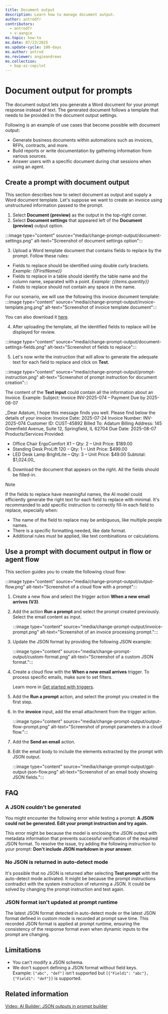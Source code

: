 ```yaml
---
title: Document output
description: Learn how to manage document output.
author: antrodfr
contributors:
  - antrodfr
  - v-aangie
ms.topic: how-to
ms.date: 07/23/2025
ms.update-cycle: 180-days
ms.author: antrod
ms.reviewer: angieandrews
ms.collection: 
  - bap-ai-copilot
---
```


# Document output for prompts

The document output lets you generate a Word document for your prompt response instead of text. The generated document follows a template that needs to be provided in the document output settings.

Following is an example of use cases that become possible with document output:

- Generate business documents within automations such as invoices, RFPs, contracts, and more.
- Build reports or write documentation by gathering information from various sources.
- Answer users with a specific document during chat sessions when using an agent.


## Create a prompt with document output

This section describes how to select document as output and supply a Word document template. 
Let's suppose we want to create an invoice using unstructured information passed to the prompt.

1. Select **Document (preview)** as the output in the top-right corner.
2. Select **Document settings** that appeared left of the **Document (preview)** output option.
   
  :::image type="content" source="media/change-prompt-output/document-settings.png" alt-text="Screenshot of document settings option":::

3. Upload a Word template document that contains fields to replace by the prompt. Follow these rules:
  - Fields to replace should be identified using double curly brackets. _Example: {{FirstName}}_
  - Fields to replace in a table should identify the table name and the column name, separated with a point. _Example: {{items.quantity}}_
  - Fields to replace should not contain any space in the name.

For our scenario, we will use the following this invoice document template:
    :::image type="content" source="media/change-prompt-output/invoice-template.png.png" alt-text="Screenshot of invoice template document":::

You can also download it [here](url).

4. After uploading the template, all the identified fields to replace will be displayed for review.

  :::image type="content" source="media/change-prompt-output/document-settings-fields.png" alt-text="Screenshot of fields to replace":::

5. Let's now write the instruction that will allow to generate the adequate text for each field to replace and click on **Test**.

:::image type="content" source="media/change-prompt-output/prompt-instruction.png" alt-text="Screenshot of prompt instruction for document creation":::

The content of the **Text input** could contain all the information about an Invoice. Example:
Subject: Invoice INV-2025-074 – Payment Due by 2025-08-07

_Dear Adatum,
I hope this message finds you well. Please find below the details of your invoice:
Invoice Date: 2025-07-24
Invoice Number: INV-2025-074
Customer ID: CUST-45892
Billed To: Adatum
Billing Address: 145 Greenfield Avenue, Suite 12, Springfield, IL 62704
Due Date: 2025-08-07
Products/Services Provided:
- Office Chair ErgoComfort X1 – Qty: 2 – Unit Price: $189.00
- Standing Desk ProLift 120 – Qty: 1 – Unit Price: $499.00 
- LED Desk Lamp BrightLite – Qty: 3 – Unit Price: $49.00
Subtotal: $1,024.00_

6. Download the document that appears on the right. All the fields should be filled-in.

> [!NOTE]
> If the fields to replace have meaningful names, the AI model could efficiently generate the right text for each field to replace with minimal. It's recommanded to add specific instruction to correctly fill-in each field to replace, expecially when:
>  - The name of the field to replace may be ambiguous, like multiple people names.
>  - There is a specific formatting needed, like date format.
>  - Additional rules must be applied, like text combinations or calculations.

## Use a prompt with document output in flow or agent flow

This section guides you to create the following cloud flow:

:::image type="content" source="media/change-prompt-output/output-flow.png" alt-text="Screenshot of a cloud flow with a prompt":::

1. Create a new flow and select the trigger action **When a new email arrives (V3)**.
1. Add the action **Run a prompt** and select the prompt created previously. Select the email content as input.
   
   :::image type="content" source="media/change-prompt-output/invoice-prompt.png" alt-text="Screenshot of an invoice processing prompt.":::

1. Update the JSON format by providing the following JSON example:

   :::image type="content" source="media/change-prompt-output/custom-format.png" alt-text="Screenshot of a custom JSON format.":::

1. Create a cloud flow with the **When a new email arrives** trigger. To process specific emails, make sure to set filters.

    Learn more in [Get started with triggers](/power-automate/triggers-introduction?tabs=classic-designer).

1. Add the **Run a prompt** action, and select the prompt you created in the first step.

1. In the **invoice** input, add the email attachment from the trigger action.

   :::image type="content" source="media/change-prompt-output/output-flow-prompt.png" alt-text="Screenshot of prompt parameters in a cloud flow.":::

1. Add the **Send an email** action.
   
1. Edit the email body to include the elements extracted by the prompt with JSON output.

    :::image type="content" source="media/change-prompt-output/gpt-output-json-flow.png" alt-text="Screenshot of an email body showing JSON fields.":::

## FAQ

### A JSON couldn't be generated

You might encounter the following error while testing a prompt: **A JSON could not be generated. Edit your prompt instruction and try again.**

This error might be because the model is enclosing the JSON output with metadata information that prevents successful verification of the required JSON format. To resolve the issue, try adding the following instruction to your prompt: **Don't include JSON markdown in your answer**.

### No JSON is returned in auto-detect mode

It's possible that no JSON is returned after selecting **Test prompt** with the auto-detect mode activated. It might be because the prompt instructions contradict with the system instruction of returning a JSON. It could be solved by changing the prompt instruction and test again.

### JSON format isn't updated at prompt runtime

The latest JSON format detected in auto-detect mode or the latest JSON format defined in custom mode is recorded at prompt save time. This recorded JSON format is applied at prompt runtime, ensuring the  consistency of the response format even when dynamic inputs to the prompt are changing.

## Limitations

- You can't modify a JSON schema.
- We don't support defining a JSON format without field keys.<br/>
    Example: `["abc", "def"]` isn't supported but `[{"Field1": "abc"}, {"Field1": "def"}]` is supported.

## Related information

[Video: AI Builder: JSON outputs in prompt builder](https://www.youtube.com/watch?v=F0fGnWrRY_I)
